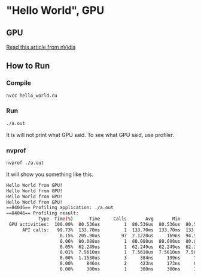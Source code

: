 # "Hello World", GPU

## GPU

[Read this article from nVidia](https://blogs.nvidia.com/blog/2009/12/16/whats-the-difference-between-a-cpu-and-a-gpu/)

## How to Run

### Compile

```bash
nvcc hello_world.cu
```

### Run

```bash
./a.out
```

It is will not print what GPU said. To see what GPU said, use profiler.

### nvprof

```bash
nvprof ./a.out
```

It will show you something like this.

```bash
Hello World from GPU!
Hello World from GPU!
Hello World from GPU!
Hello World from GPU!
==84046== Profiling application: ./a.out
==84046== Profiling result:
            Type  Time(%)      Time     Calls       Avg       Min       Max  Name
 GPU activities:  100.00%  80.536us         1  80.536us  80.536us  80.536us  cuda_hello(void)
      API calls:   99.73%  133.70ms         1  133.70ms  133.70ms  133.70ms  cudaLaunchKernel
                    0.15%  205.90us        97  2.1220us     169ns  94.542us  cuDeviceGetAttribute
                    0.06%  80.088us         1  80.088us  80.088us  80.088us  cuDeviceTotalMem
                    0.05%  62.249us         1  62.249us  62.249us  62.249us  cuDeviceGetName
                    0.01%  7.5610us         1  7.5610us  7.5610us  7.5610us  cuDeviceGetPCIBusId
                    0.00%  1.1530us         3     384ns     199ns     717ns  cuDeviceGetCount
                    0.00%     846ns         2     423ns     173ns     673ns  cuDeviceGet
                    0.00%     300ns         1     300ns     300ns     300ns  cuDeviceGetUuid
```